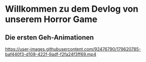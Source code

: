 # Willkommen zu dem Devlog von unserem Horror Game

## Die ersten Geh-Animationen
https://user-images.githubusercontent.com/92476790/179620785-baf440f3-d108-422f-9adf-f2fa24f3ff69.mp4

